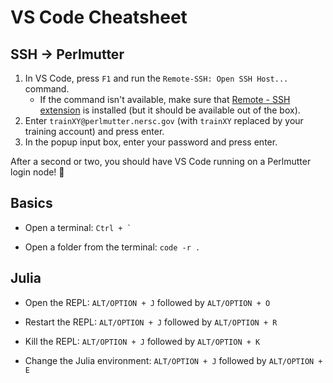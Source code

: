 # VS Code Cheatsheet

## SSH → Perlmutter

1) In VS Code, press `F1` and run the `Remote-SSH: Open SSH Host...` command.
   - If the command isn't available, make sure that [Remote - SSH extension](https://marketplace.visualstudio.com/items?itemName=ms-vscode-remote.remote-ssh) is installed (but it should be available out of the box).
2) Enter `trainXY@perlmutter.nersc.gov` (with `trainXY` replaced by your training account) and press enter.
3) In the popup input box, enter your password and press enter.

After a second or two, you should have VS Code running on a Perlmutter login node! 🎉

## Basics

* Open a terminal: `` Ctrl + ` ``

* Open a folder from the terminal: `code -r .`

## Julia

* Open the REPL: `ALT/OPTION + J` followed by `ALT/OPTION + O`

* Restart the REPL: `ALT/OPTION + J` followed by `ALT/OPTION + R`

* Kill the REPL: `ALT/OPTION + J` followed by `ALT/OPTION + K`

* Change the Julia environment: `ALT/OPTION + J` followed by `ALT/OPTION + E`